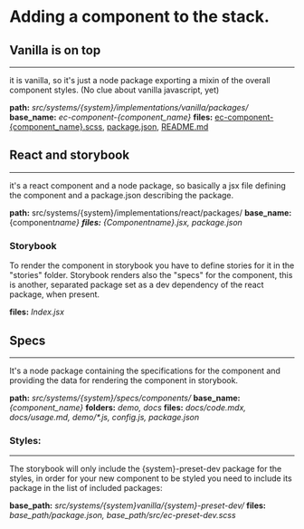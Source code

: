 # Adding a component to the stack.

## Vanilla is on top

---

it is vanilla, so it's just a node package exporting a mixin of the overall component styles.
(No clue about vanilla javascript, yet)

**path:** _src/systems/{system}/implementations/vanilla/packages/_
**base_name:** _ec-component-{component_name}_
**files:** [ec-component-{component_name}.scss](./templates/vanilla/vanilla_template.md), [package.json](./templates/vanilla/vanilla_json.md), [README.md](./templates/vanilla/readme.md)

## React and storybook

---

it's a react component and a node package, so basically a jsx file defining the component and a package.json describing the package.

**path:** src/systems/{system}/implementations/react/packages/
**base_name:** {component*name}
**files:** *{Component*name}.jsx, package.json*

### Storybook

To render the component in storybook you have to define stories for it in the "stories" folder.
Storybook renders also the "specs" for the component, this is another, separated package set as a dev dependency of the react package, when present.

**files:** _Index.jsx_

## Specs

---

It's a node package containing the specifications for the component and providing the data for rendering the component in storybook.

**path:** _src/systems/{system}/specs/components/_
**base_name:** _{component_name}_
**folders:** _demo, docs_
**files:** _docs/code.mdx, docs/usage.md, demo/\*.js, config.js, package.json_

### Styles:

---

The storybook will only include the {system}-preset-dev package for the styles, in order for your new component to be styled you need to include its package in the list of included packages:

**base_path:** _src/systems/{system}vanilla/{system}-preset-dev/_
**files:** _base_path/package.json, base_path/src/ec-preset-dev.scss_
